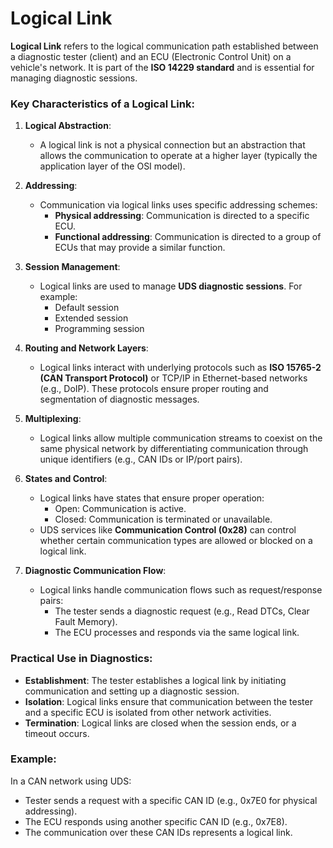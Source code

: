 # Logical Link

**Logical Link** refers to the logical communication path established between a diagnostic tester (client) and an ECU (Electronic Control Unit) on a vehicle's network. It is part of the **ISO 14229 standard** and is essential for managing diagnostic sessions.

### Key Characteristics of a Logical Link:
1. **Logical Abstraction**:
   - A logical link is not a physical connection but an abstraction that allows the communication to operate at a higher layer (typically the application layer of the OSI model).

2. **Addressing**:
   - Communication via logical links uses specific addressing schemes:
     - **Physical addressing**: Communication is directed to a specific ECU.
     - **Functional addressing**: Communication is directed to a group of ECUs that may provide a similar function.

3. **Session Management**:
   - Logical links are used to manage **UDS diagnostic sessions**. For example:
     - Default session
     - Extended session
     - Programming session

4. **Routing and Network Layers**:
   - Logical links interact with underlying protocols such as **ISO 15765-2 (CAN Transport Protocol)** or TCP/IP in Ethernet-based networks (e.g., DoIP). These protocols ensure proper routing and segmentation of diagnostic messages.

5. **Multiplexing**:
   - Logical links allow multiple communication streams to coexist on the same physical network by differentiating communication through unique identifiers (e.g., CAN IDs or IP/port pairs).

6. **States and Control**:
   - Logical links have states that ensure proper operation:
     - Open: Communication is active.
     - Closed: Communication is terminated or unavailable.
   - UDS services like **Communication Control (0x28)** can control whether certain communication types are allowed or blocked on a logical link.

7. **Diagnostic Communication Flow**:
   - Logical links handle communication flows such as request/response pairs:
     - The tester sends a diagnostic request (e.g., Read DTCs, Clear Fault Memory).
     - The ECU processes and responds via the same logical link.

### Practical Use in Diagnostics:
- **Establishment**: The tester establishes a logical link by initiating communication and setting up a diagnostic session.
- **Isolation**: Logical links ensure that communication between the tester and a specific ECU is isolated from other network activities.
- **Termination**: Logical links are closed when the session ends, or a timeout occurs.

### Example:
In a CAN network using UDS:
- Tester sends a request with a specific CAN ID (e.g., 0x7E0 for physical addressing).
- The ECU responds using another specific CAN ID (e.g., 0x7E8).
- The communication over these CAN IDs represents a logical link.
